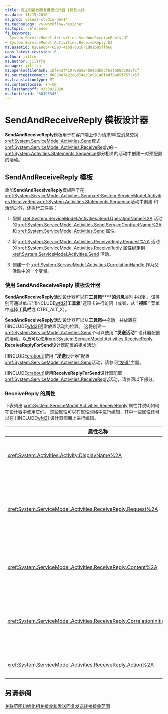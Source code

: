 ```yaml
---
title: 发送和接收回复模板设计器 |微软文档
ms.date: 11/15/2016
ms.prod: visual-studio-dev14
ms.technology: vs-workflow-designer
ms.topic: reference
f1_keywords:
- System.ServiceModel.Activities.SendAndReceiveReply.UI
- System.ServiceModel.Activities.ReceiveReply.UI
ms.assetid: 818a8c84-6593-416d-b016-1d91b85ffb68
caps.latest.revision: 6
author: jillre
ms.author: jillfra
manager: jillfra
ms.openlocfilehash: 1bfe43f410709a924b0ebdb0cf6afbb8d30a8fcf
ms.sourcegitcommit: d6828e7422c8d74ec1e99146fedf0a05f757245f
ms.translationtype: MT
ms.contentlocale: zh-CN
ms.lasthandoff: 03/30/2020
ms.locfileid: "80395347"
---
```

# <a name="sendandreceivereply-template-designer"></a>SendAndReceiveReply 模板设计器
**SendAndReceiveReply**模板用于在客户端上作为请求/响应消息交换<xref:System.ServiceModel.Activities.Send>模式<xref:System.ServiceModel.Activities.ReceiveReply>的一<xref:System.Activities.Statements.Sequence>部分相关的活动中创建一对预配置的活动。

## <a name="the-sendandreceivereply-template"></a>SendAndReceiveReply 模板
 添加**SendAndReceiveReply**模板除了在<xref:System.ServiceModel.Activities.Send><xref:System.ServiceModel.Activities.ReceiveReply><xref:System.Activities.Statements.Sequence>活动中创建 和 活动之外，还执行三件事：

1. 配置 <xref:System.ServiceModel.Activities.Send.OperationName%2A> 活动的 <xref:System.ServiceModel.Activities.Send.ServiceContractName%2A> 和 <xref:System.ServiceModel.Activities.Send> 属性。

2. 将 <xref:System.ServiceModel.Activities.ReceiveReply.Request%2A> 活动的 <xref:System.ServiceModel.Activities.ReceiveReply> 属性绑定到 <xref:System.ServiceModel.Activities.Send> 活动。

3. 创建一个 <xref:System.ServiceModel.Activities.CorrelationHandle> 作为父活动中的一个变量。

### <a name="using-the-sendandreceivereply-template-designer"></a>使用 SendAndReceiveReply 模板设计器
 **SendAndReceiveReply**活动设计器可以在**工具箱****的消息**类别中找到，该类别可通过单击"[!INCLUDE[wfd2](../includes/wfd2-md.md)]**工具箱**"选项卡进行访问（或者，从 **"视图"** 菜单中选择**工具栏**或 CTRL_ALT_X）。

 **SendAndReceiveReply**活动设计器可以从**工具箱**中拖动，并放置在[!INCLUDE[wfd2](../includes/wfd2-md.md)]通常放置活动的位置。 这将创建一<xref:System.ServiceModel.Activities.Send>个可以使用 **"发送活动"** 设计器配置的活动，以及可以使用<xref:System.ServiceModel.Activities.ReceiveReply> **ReceiveReplyForSend**设计器配置的相关活动。

 [!INCLUDE[crabout](../includes/crabout-md.md)]使用 **"发送**设计器"配置<xref:System.ServiceModel.Activities.Send>活动，请参阅["发送"](../workflow-designer/send-activity-designer.md)主题。

 [!INCLUDE[crabout](../includes/crabout-md.md)]使用**ReceiveReplyForSend**设计器配置<xref:System.ServiceModel.Activities.ReceiveReply>活动，请参阅以下部分。

### <a name="properties-of-receivereply"></a>ReceiveReply 的属性
 下表列出 <xref:System.ServiceModel.Activities.ReceiveReply> 属性并说明如何在设计器中使用它们。 这些属性可以在属性网格中进行编辑，其中一些属性还可以在 [!INCLUDE[wfd2](../includes/wfd2-md.md)] 设计器图面上进行编辑。

|                                 属性名称                                 | 必选 |                                                                                                                                                                                                                                                                                                                                                        使用情况                                                                                                                                                                                                                                                                                                                                                        |
|-------------------------------------------------------------------------------|----------|---------------------------------------------------------------------------------------------------------------------------------------------------------------------------------------------------------------------------------------------------------------------------------------------------------------------------------------------------------------------------------------------------------------------------------------------------------------------------------------------------------------------------------------------------------------------------------------------------------------------------------------------------------------------------------------------------------------------|
|               <xref:System.Activities.Activity.DisplayName%2A>                |  False   |                                                                                                                                                                                            <xref:System.ServiceModel.Activities.ReceiveReply> 活动的可选友好名称。 默认值为 ReceiveReplyForSend。<br /><br /> 虽然对友好 <xref:System.Activities.Activity.DisplayName%2A> 使用非默认值不是绝对必需的，但最好使用非默认值。                                                                                                                                                                                            |
|         <xref:System.ServiceModel.Activities.ReceiveReply.Request%2A>         |   True   | 对与此 <xref:System.ServiceModel.Activities.Send> 活动配对的 <xref:System.ServiceModel.Activities.ReceiveReply> 活动的引用。 此属性不能**为 null**。 <xref:System.ServiceModel.Activities.Send>和<xref:System.ServiceModel.Activities.ReceiveReply>活动一起使用在客户端上建模请求/响应消息传递模式。 此属性指定配对的 <xref:System.ServiceModel.Activities.Send> 活动。 在该设计器中无法编辑此属性，因为它自动绑定到从中创建了 <xref:System.ServiceModel.Activities.Send> 活动的 <xref:System.ServiceModel.Activities.ReceiveReply> 活动。 |
|         <xref:System.ServiceModel.Activities.ReceiveReply.Content%2A>         |  False   |                        指定要接收的消息或参数内容。 它可为 <xref:System.ServiceModel.Activities.ReceiveMessageContent> 活动或 <xref:System.ServiceModel.Activities.ReceiveParametersContent> 活动。 通过单击属性网格中 **"内容"** 字段旁边的椭圆按钮或单击 **"定义..."** **"接收**活动设计器"表面上**的内容**标签旁边的按钮。 两者都显示 **"内容定义"** 对话框。 [!INCLUDE[crabout](../includes/crabout-md.md)]如何使用此框，请参阅[内容定义对话框主题](../workflow-designer/content-definition-dialog-box.md)。                         |
| <xref:System.ServiceModel.Activities.ReceiveReply.CorrelationInitializers%2A> |  False   |              指定在工作流中对配置此 <xref:System.ServiceModel.Activities.CorrelationInitializer> 活动的多个 <xref:System.ServiceModel.Activities.CorrelationHandle> 对象进行初始化的 <xref:System.ServiceModel.Activities.Receive> 对象的集合。 单击属性网格中<xref:System.ServiceModel.Activities.Receive.CorrelationInitializers%2A>属性旁边的省略号按钮以打开"**添加关联初始化器"** 对话框。 [!INCLUDE[crabout](../includes/crabout-md.md)]使用此框，请参阅[添加关联初始程序对话框主题](../workflow-designer/add-correlationinitializers-dialog-box.md)。               |
|         <xref:System.ServiceModel.Activities.ReceiveReply.Action%2A>          |  False   |                                                                                                                                                                                                                                               指定消息的操作标头。 如果未显式设置，则它的默认值为：<br /><br /> `https://tempuri.org/{service contract namespace}/{service contract name}/{operation name}`.                                                                                                                                                                                                                                              |

## <a name="see-also"></a>另请参阅
 [关联范围](../workflow-designer/correlationscope-activity-designer.md)[初始化相关](../workflow-designer/initializecorrelation-activity-designer.md)[接收](../workflow-designer/receive-activity-designer.md)[和发送回复](../workflow-designer/receiveandsendreply-template-designer.md)[发送](../workflow-designer/send-activity-designer.md)[转接接收范围](../workflow-designer/transactedreceivescope-activity-designer.md)